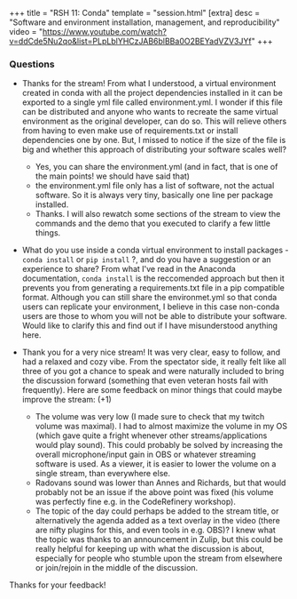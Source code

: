 +++
title = "RSH 11: Conda"
template = "session.html"
[extra]
desc = "Software and environment installation, management, and reproducibility"
video = "https://www.youtube.com/watch?v=ddCde5Nu2qo&list=PLpLblYHCzJAB6blBBa0O2BEYadVZV3JYf"
+++

### Questions

- Thanks for the stream! From what I understood, a virtual environment created
  in conda with all the project dependencies installed in it can be exported
  to a single yml file called environment.yml. I wonder if this file can be
  distributed and anyone who wants to recreate the same virtual environment as
  the original developer, can do so. This will relieve others from having to
  even make use of requirements.txt or install dependencies one by one. But, I
  missed to notice if the size of the file is big and whether this approach of
  distributing your software scales well?
    - Yes, you can share the environment.yml (and in fact, that is one of the main points!  we should have said that)
    - the environment.yml file only has a list of software, not the actual software.  So it is always very tiny, basically one line per package installed.
   - Thanks. I will also rewatch some sections of the stream to view the commands and the demo that you executed to clarify a few little things.

- What do you use inside a conda virtual environment to install packages - `conda install` or `pip install` ?, and do you have a suggestion or an experience to share? From what I've read in the Anaconda documentation, `conda install` is the reccomended approach but then it prevents you from generating a requirements.txt file in a pip compatible format. Although you can still share the environmet.yml so that conda users can replicate your environment, I believe in this case non-conda users are those to whom you will not be able to distribute your software. Would like to clarify this and find out if I have misunderstood anything here.

- Thank you for a very nice stream! It was very clear, easy to follow, and had a relaxed and cozy vibe. From the spectator side, it really felt like all three of you got a chance to speak and were naturally included to bring the discussion forward (something that even veteran hosts fail with frequently). Here are some feedback on minor things that could maybe improve the stream: (+1)
    - The volume was very low (I made sure to check that my twitch volume was maximal). I had to almost maximize the volume in my OS (which gave quite a fright whenever other streams/applications would play sound). This could probably be solved by increasing the overall microphone/input gain in OBS or whatever streaming software is used. As a viewer, it is easier to lower the volume on a single stream, than everywhere else.
    - Radovans sound was lower than Annes and Richards, but that would probably not be an issue if the above point was fixed (his volume was perfectly fine e.g. in the CodeRefinery workshop).
    - The topic of the day could perhaps be added to the stream title, or alternatively the agenda added as a text overlay in the video (there are nifty plugins for this, and even tools in e.g. OBS)? I knew what the topic was thanks to an announcement in Zulip, but this could be really helpful for keeping up with what the discussion is about, especially for people who stumble upon the stream from elsewhere or join/rejoin in the middle of the discussion.

Thanks for your feedback!

